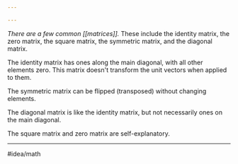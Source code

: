 ```yaml
---

---
```

*There are a few common [[matrices]].* These include the identity matrix, the zero matrix, the square matrix, the symmetric matrix, and the diagonal matrix. 

The identity matrix has ones along the main diagonal, with all other elements zero. This matrix doesn't transform the unit vectors when applied to them.

The symmetric matrix can be flipped (transposed) without changing elements.

The diagonal matrix is like the identity matrix, but not necessarily ones on the main diagonal.

The square matrix and zero matrix are self-explanatory.

---
#idea/math 